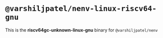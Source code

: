 # `@varshiljpatel/nenv-linux-riscv64-gnu`

This is the **riscv64gc-unknown-linux-gnu** binary for `@varshiljpatel/nenv`
